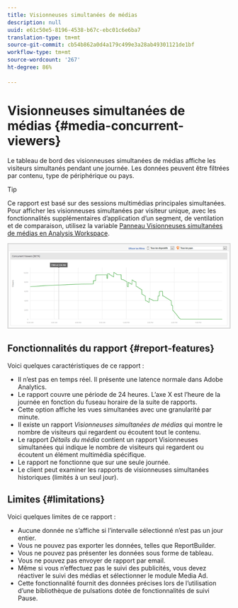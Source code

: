 ```yaml
---
title: Visionneuses simultanées de médias
description: null
uuid: e61c50e5-8196-4538-b67c-ebc01c6e6ba7
translation-type: tm+mt
source-git-commit: cb54b862a0d4a179c499e3a28ab49301121de1bf
workflow-type: tm+mt
source-wordcount: '267'
ht-degree: 86%

---
```



# Visionneuses simultanées de médias {#media-concurrent-viewers}

Le tableau de bord des visionneuses simultanées de médias affiche les visiteurs simultanés pendant une journée. Les données peuvent être filtrées par contenu, type de périphérique ou pays.

>[!TIP]
>
> Ce rapport est basé sur des sessions multimédias principales simultanées.  Pour afficher les visionneuses simultanées par visiteur unique, avec les fonctionnalités supplémentaires d’application d’un segment, de ventilation et de comparaison, utilisez la variable [Panneau Visionneuses simultanées de médias en Analysis Workspace](https://docs.adobe.com/content/help/fr-FR/analytics/analyze/analysis-workspace/panels/media-concurrent-viewers.html).


![](assets/video-concurrent-viewers.png)

## Fonctionnalités du rapport {#report-features}

Voici quelques caractéristiques de ce rapport :

* Il n’est pas en temps réel. Il présente une latence normale dans Adobe Analytics.
* Le rapport couvre une période de 24 heures. L’axe X est l’heure de la journée en fonction du fuseau horaire de la suite de rapports.
* Cette option affiche les vues simultanées avec une granularité par minute.
* Il existe un rapport *Visionneuses simultanées de médias* qui montre le nombre de visiteurs qui regardent ou écoutent tout le contenu.
* Le rapport *Détails du média* contient un rapport Visionneuses simultanées qui indique le nombre de visiteurs qui regardent ou écoutent un élément multimédia spécifique.
* Le rapport ne fonctionne que sur une seule journée.
* Le client peut examiner les rapports de visionneuses simultanées historiques (limités à un seul jour).

## Limites {#limitations}

Voici quelques limites de ce rapport :

* Aucune donnée ne s’affiche si l’intervalle sélectionné n’est pas un jour entier.
* Vous ne pouvez pas exporter les données, telles que ReportBuilder.
* Vous ne pouvez pas présenter les données sous forme de tableau.
* Vous ne pouvez pas envoyer de rapport par email.
* Même si vous n’effectuez pas le suivi des publicités, vous devez réactiver le suivi des médias et sélectionner le module Media Ad.
* Cette fonctionnalité fournit des données précises lors de l’utilisation d’une bibliothèque de pulsations dotée de fonctionnalités de suivi Pause.
